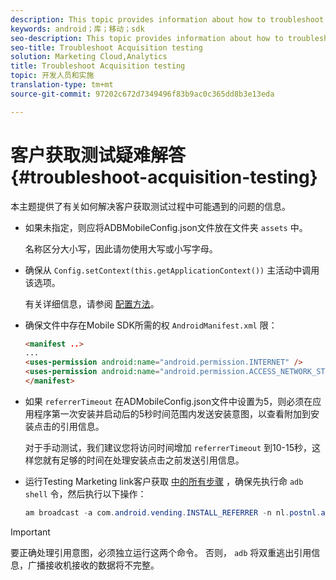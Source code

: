 ```yaml
---
description: This topic provides information about how to troubleshoot issues you might face during Acquisition testing.
keywords: android；库；移动；sdk
seo-description: This topic provides information about how to troubleshoot issues you might face during Acquisition testing.
seo-title: Troubleshoot Acquisition testing
solution: Marketing Cloud,Analytics
title: Troubleshoot Acquisition testing
topic: 开发人员和实施
translation-type: tm+mt
source-git-commit: 97202c672d7349496f83b9ac0c365dd8b3e13eda

---
```



# 客户获取测试疑难解答 {#troubleshoot-acquisition-testing}

本主题提供了有关如何解决客户获取测试过程中可能遇到的问题的信息。

* 如果未指定，则应将ADBMobileConfig.json文件放在文件夹 `assets` 中。

   名称区分大小写，因此请勿使用大写或小写字母。

* 确保从 `Config.setContext(this.getApplicationContext())` 主活动中调用该选项。

   有关详细信息，请参阅 [配置方法](https://docs.adobe.com/content/help/en/mobile-services/android/configuration-android/methods.html)。

* 确保文件中存在Mobile SDK所需的权 `AndroidManifest.xml` 限：

   ```html
   <manifest ..>
   ... 
   <uses-permission android:name="android.permission.INTERNET" />
   <uses-permission android:name="android.permission.ACCESS_NETWORK_STATE" />
   </manifest>
   ```

* 如果 `referrerTimeout` 在ADMobileConfig.json文件中设置为5，则必须在应用程序第一次安装并启动后的5秒时间范围内发送安装意图，以查看附加到安装点击的引用信息。

   对于手动测试，我们建议您将访问时间增加 `referrerTimeout` 到10-15秒，这样您就有足够的时间在处理安装点击之前发送引用信息。

* 运行Testing Marketing link客户获取 [中的所有步骤](https://docs.adobe.com/content/help/en/mobile-services/android/acquisition-android/t-testing-marketing-link-acquisition.html) ，确保先执行命 `adb shell` 令，然后执行以下操作：

   ```java
   am broadcast -a com.android.vending.INSTALL_REFERRER -n nl.postnl.app/.tracking.AdobeAcquisitionLinkBroadcastReceiver --es "referrer" "utm_source=adb_acq_v3&utm_campaign=adb_acq_v3&utm_content=<the newly generated id at step #7>"
   ```

>[!IMPORTANT]
>
>要正确处理引用意图，必须独立运行这两个命令。 否则， `adb` 将双重逃出引用信息，广播接收机接收的数据将不完整。

